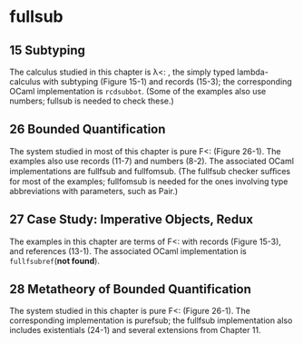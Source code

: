 fullsub
=======

15 Subtyping
-------------

The calculus studied in this chapter is λ<: , the simply typed lambda-calculus with subtyping (Figure 15-1) and records (15-3); the corresponding OCaml implementation is `rcdsubbot`. (Some of the examples also use numbers; fullsub is needed to check these.)


26 Bounded Quantification
-------------------------

The system studied in most of this chapter is pure F<: (Figure 26-1). The examples also use records (11-7) and numbers (8-2). The associated OCaml implementations are fullfsub and fullfomsub. (The fullfsub checker suﬃces for most of the examples; fullfomsub is needed for the ones involving type abbreviations with parameters, such as Pair.)

27 Case Study: Imperative Objects, Redux
----------------------------------------

The examples in this chapter are terms of F<: with records (Figure 15-3), and references (13-1). The associated OCaml implementation is `fullfsubref`(__not found__).

28 Metatheory of Bounded Quantification
----------------------------------------

The system studied in this chapter is pure F<: (Figure 26-1). The corresponding implementation is purefsub; the fullfsub implementation also includes existentials (24-1) and several extensions from Chapter 11.
